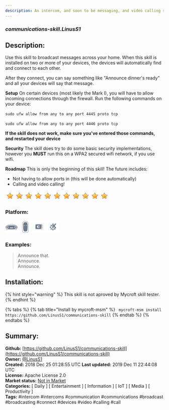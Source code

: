 ```yaml
---
description: An intercom, and soon to be messaging, and video calling skill for Mycroft!
---
```


### _communications-skill.LinusS1_  
## Description:  
Use this skill to broadcast messages across your home.
When this skill is installed on two or more of your devices, the devices will automatically find and connect to each other.

After they connect, you can say something like "Announce dinner's ready" and all your devices will say that message.

**Setup**
On certain devices (most likely the Mark I), you will have to allow incoming connections through the firewall. Run the following commands on your device:

`sudo ufw allow from any to any port 4445 proto tcp`

`sudo ufw allow from any to any port 4446 proto tcp`

**If the skill does not work, make sure you've entered those commands, and restarted your device**

**Security**
The skill does try to do some basic security implementations, however you **MUST** run this on a WPA2 secured wifi network, if you use wifi.

**Roadmap**
This is only the beginning of this skill!
The future includes:
- Not having to allow ports in (this will be done automatically)
- Calling and video calling!  
  
![](../.gitbook/assets/star.png)![](../.gitbook/assets/star.png)![](../.gitbook/assets/star.png)![](../.gitbook/assets/star.png)![](../.gitbook/assets/star.png)![](../.gitbook/assets/star.png)![](../.gitbook/assets/star.png)![](../.gitbook/assets/star.png)![](../.gitbook/assets/star.png)![](../.gitbook/assets/star.png)![](../.gitbook/assets/star.png)  
  
### Platform:  
 ![Mark I](../.gitbook/assets/mark-1-icon.png)  ![Mark II](../.gitbook/assets/mark-2-icon.png)  ![Picroft](../.gitbook/assets/picroft-icon.png)  ![plasmoid](../.gitbook/assets/kde.png)   
### Examples:  
> Announce that.  
> Announce.  
> Announce.  
  
## Installation:  
{% hint style="warning" %}
This skill is not aproved by Mycroft skill tester.
{% endhint %}
    
{% tabs %}
{% tab title="Install by mycroft-msm" %}
``` mycroft-msm install https://github.com/LinusS1/communications-skill```
{% endtab %}
  {% endtabs %}
    
## Summary:  
**Github:** [https://github.com/LinusS1/communications-skill](https://github.com/LinusS1/communications-skill)  
**Owner:** [@LinusS1](https://github.com/LinusS1)  
**Created:** 2018 Dec 25 01:28:55 UTC  **Last updated:** 2019 Dec 11 22:44:08 UTC  
**License:** Apache License 2.0  
**Market status:** [Not in Market](https://market.mycroft.ai/skill/)  
**Categories:** [ Daily ] [ Entertainment ] [ Information ] [ IoT ] [ Media ] [ Productivity ]   
**Tags:** \#intercom \#intercoms \#communication \#communications \#broadcast \#broadcasting \#connect \#devices \#video \#calling \#call   
